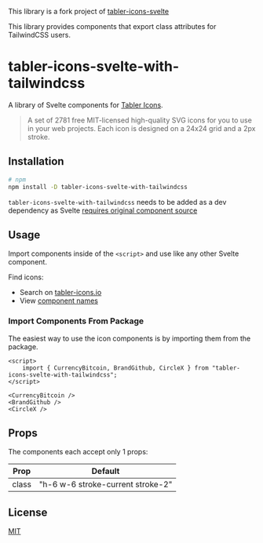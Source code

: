 This library is a fork project of [tabler-icons-svelte](https://github.com/benflap/tabler-icons-svelte)

This library provides components that export class attributes for TailwindCSS users.

# tabler-icons-svelte-with-tailwindcss

A library of Svelte components for [Tabler Icons](https://github.com/tabler/tabler-icons).

> A set of 2781 free MIT-licensed high-quality SVG icons for you to use in your web projects. Each icon is designed on a 24x24 grid and a 2px stroke.

## Installation

```sh
# npm
npm install -D tabler-icons-svelte-with-tailwindcss
```

`tabler-icons-svelte-with-tailwindcss` needs to be added as a dev dependency as Svelte [requires original component source](https://github.com/sveltejs/sapper-template#using-external-components)

## Usage

Import components inside of the `<script>` and use like any other Svelte component.

Find icons:

- Search on [tabler-icons.io](https://tabler-icons.io/)
- View [component names](ICON_INDEX_DOC.md)

### Import Components From Package

The easiest way to use the icon components is by importing them from the package.

```svelte
<script>
    import { CurrencyBitcoin, BrandGithub, CircleX } from "tabler-icons-svelte-with-tailwindcss";
</script>

<CurrencyBitcoin />
<BrandGithub />
<CircleX />
```

## Props

The components each accept only 1 props:

| Prop  | Default                           |
| ----- | --------------------------------- |
| class | "h-6 w-6 stroke-current stroke-2" |

## License

[MIT](LICENSE)
